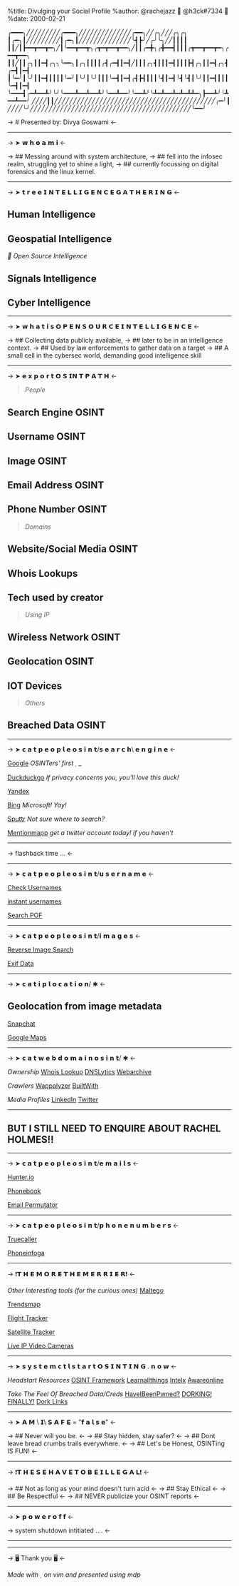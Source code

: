 %title: Divulging your Social Profile 
%author: @rachejazz   @h3ck#7334 
%date: 2000-02-21

   ╭━━━╮╱╱╱╱╱╱╱╱╱╭━━━╮╱╱╱╱╱╱╱╱╱╱╱╱╱╱╭━━╮╱╱╭╮╱╱╱╭╮╭╮
   ┃╭━╮┃╱╱╱╱╱╱╱╱╱┃╭━╮┃╱╱╱╱╱╱╱╱╱╱╱╱╱╱╰┫┣╯╱╭╯╰╮╱╱┃┃┃┃
   ┃┃╱┃┣━━┳━━┳━╮╱┃╰━━┳━━┳╮╭┳━┳━━┳━━╮╱┃┃╭━╋╮╭╋━━┫┃┃┃╭┳━━┳━━┳━╮╭━━┳━━╮
   ┃┃╱┃┃╭╮┃┃━┫╭╮╮╰━━╮┃╭╮┃┃┃┃╭┫╭━┫┃━┫╱┃┃┃╭╮┫┃┃┃━┫┃┃┃┣┫╭╮┃┃━┫╭╮┫╭━┫┃━┫
   ┃╰━╯┃╰╯┃┃━┫┃┃┃┃╰━╯┃╰╯┃╰╯┃┃┃╰━┫┃━┫╭┫┣┫┃┃┃╰┫┃━┫╰┫╰┫┃╰╯┃┃━┫┃┃┃╰━┫┃━┫
   ╰━━━┫╭━┻━━┻╯╰╯╰━━━┻━━┻━━┻╯╰━━┻━━╯╰━━┻╯╰┻━┻━━┻━┻━┻┻━╮┣━━┻╯╰┻━━┻━━╯
   ╱╱╱╱┃┃╱╱╱╱╱╱╱╱╱╱╱╱╱╱╱╱╱╱╱╱╱╱╱╱╱╱╱╱╱╱╱╱╱╱╱╱╱╱╱╱╱╱╱╭━╯┃
   ╱╱╱╱╰╯╱╱╱╱╱╱╱╱╱╱╱╱╱╱╱╱╱╱╱╱╱╱╱╱╱╱╱╱╱╱╱╱╱╱╱╱╱╱╱╱╱╱╱╰━━╯


-> # Presented by: Divya Goswami <-

---
-> ➤ 𝘄 𝗵 𝗼 𝗮 𝗺  𝗶 <-

-> ## Messing around with system architecture,
-> ## fell into the infosec realm, struggling yet to shine a light,
-> ## currently focussing on digital forensics and the linux kernel.

---
-> ➤ 𝘁 𝗿 𝗲 𝗲  𝗜 𝗡 𝗧 𝗘 𝗟 𝗟 𝗜 𝗚 𝗘 𝗡 𝗖 𝗘   𝗚 𝗔 𝗧 𝗛 𝗘 𝗥 𝗜 𝗡 𝗚 <-

## Human Intelligence
## Geospatial Intelligence
*  Open Source Intelligence*
## Signals Intelligence
## Cyber Intelligence

---
-> ➤ 𝘄 𝗵 𝗮 𝘁 𝗶 𝘀  𝗢 𝗣 𝗘 𝗡   𝗦 𝗢 𝗨 𝗥 𝗖 𝗘   𝗜 𝗡 𝗧 𝗘 𝗟 𝗟 𝗜 𝗚 𝗘 𝗡 𝗖 𝗘 <-

-> ## Collecting data publicly available,
-> ## later to be in an intelligence context.
-> ## Used by law enforcements to gather data on a target
-> ## A small cell in the cybersec world, demanding good intelligence skill

---
-> ➤ 𝗲 𝘅 𝗽 𝗼 𝗿 𝘁  𝗢 𝗦 𝗜𝗡 𝗧 𝗣 𝗔 𝗧 𝗛 <-

> *People*
## Search Engine OSINT
## Username OSINT
## Image OSINT
## Email Address OSINT
## Phone Number OSINT
> *Domains*
## Website/Social Media OSINT
## Whois Lookups
## Tech used by creator
> *Using IP*
## Wireless Network OSINT
## Geolocation OSINT
## IOT Devices
>*Others*
## Breached Data OSINT

---
-> ➤ 𝗰 𝗮 𝘁  𝗽 𝗲 𝗼 𝗽 𝗹 𝗲 𝗼 𝘀 𝗶 𝗻 𝘁/𝘀 𝗲 𝗮 𝗿 𝗰 𝗵\ 𝗲 𝗻 𝗴 𝗶 𝗻 𝗲 <-


[Google](https://google.com) *OSINTers' first  _*

[Duckduckgo](https://duckduckgo.com) *If privacy concerns you, you'll love this duck!*

[Yandex](https://yandex.com)

[Bing](https://bing.com)  *Microsoft! Yay!*

[Sputtr](http://www.sputtr.com/) *Not sure where to search?*

[Mentionmapp](https://analytics.mentionmapp.com/modules/free) *get a twitter account today! if you haven't*

---

-> flashback time ... <-

---
-> ➤ 𝗰 𝗮 𝘁  𝗽 𝗲 𝗼 𝗽 𝗹 𝗲 𝗼 𝘀 𝗶 𝗻 𝘁/𝘂 𝘀 𝗲 𝗿 𝗻 𝗮 𝗺 𝗲 <-


[Check Usernames](https://checkusernames.com)

[instant usernames](https://instantusername.com)

[Search POF](https://searchpof.com)

---
-> ➤ 𝗰 𝗮 𝘁  𝗽 𝗲 𝗼 𝗽 𝗹 𝗲 𝗼 𝘀 𝗶 𝗻 𝘁/𝗶 𝗺 𝗮 𝗴 𝗲 𝘀 <-


[Reverse Image Search](https://addons.mozilla.org/en-US/firefox/addon/search_by_image)

[Exif Data](http://exif.regex.info/exif.cgi )

---
-> ➤ 𝗰 𝗮 𝘁  𝗶 𝗽 𝗹 𝗼 𝗰 𝗮 𝘁 𝗶 𝗼 𝗻/ ✱ <-

## Geolocation from image metadata

[Snapchat](https://map.snapchat.com)

[Google Maps](https://www.google.com/maps)

---
-> ➤ 𝗰 𝗮 𝘁   𝘄 𝗲 𝗯 𝗱 𝗼 𝗺 𝗮 𝗶 𝗻 𝗼 𝘀 𝗶 𝗻 𝘁/ ✱ <-

*Ownership*
[Whois Lookup](https://whois.domaintools.com)
[DNSLytics](https://dnslytics.com)
[Webarchive](web.archive.org)

*Crawlers*
[Wappalyzer](https://wappalyzer.com)
[BuiltWith](https://builtwith.com)

*Media Profiles*
[LinkedIn](https://linkedin.com) 
[Twitter](https://twitter.com)

---

## BUT I STILL NEED TO ENQUIRE ABOUT RACHEL HOLMES!!

---
-> ➤ 𝗰 𝗮 𝘁  𝗽 𝗲 𝗼 𝗽 𝗹 𝗲 𝗼 𝘀 𝗶 𝗻 𝘁/𝗲 𝗺 𝗮 𝗶 𝗹 𝘀 <-


[Hunter.io](https://hunter.io/search)

[Phonebook](https://phonebook.cz)

[Email Permutator](https://metricsparrow.com/toolkit/email-permutator)

---
-> ➤ 𝗰 𝗮 𝘁  𝗽 𝗲 𝗼 𝗽 𝗹 𝗲 𝗼 𝘀 𝗶 𝗻 𝘁/𝗽 𝗵 𝗼 𝗻 𝗲 𝗻 𝘂 𝗺 𝗯 𝗲 𝗿 𝘀 <-


[Truecaller](https://truecaller.com)

[Phoneinfoga](https://github.com/sundowndev/PhoneInfoga)


---
-> ❗𝗧 𝗛 𝗘   𝗠 𝗢 𝗥 𝗘   𝗧 𝗛 𝗘   𝗠 𝗘 𝗥 𝗥 𝗜 𝗘 𝗥❗ <-

*Other Interesting tools (for the curious ones)*
[Maltego](https://www.maltego.com/blog)

[Trendsmap](https://trendsmap.com)

[Flight Tracker](https://radarbox.com)

[Satellite Tracker](https://www.n2yo.com)

[Live IP Video Cameras](http://insecam.org)

---
-> ➤ 𝘀 𝘆 𝘀 𝘁 𝗲 𝗺 𝗰 𝘁 𝗹   𝘀 𝘁 𝗮 𝗿 𝘁  𝗢 𝗦 𝗜 𝗡 𝗧 𝗜 𝗡 𝗚 . 𝗻 𝗼 𝘄 <-

*Headstart Resources*
[OSINT Framework](https://osintframework.com)
[Learnallthings](https://learnallthethings.net/osint-resources)
[Intelx](https://intelx.io)
[Awareonline](https://aware-online.com/osint-tools)

*Take The Feel Of Breached Data/Creds*
[HaveIBeenPwned?](https://haveibeenpwned.com)
[DORKING! FINALLY!](https://support.google.com/websearch/answer/2466433)
[Dork Links](https://exploit-db.com/google-hacking-database )

---
-> ➤ 𝗔 𝗠 \ 𝗜\ 𝗦 𝗔 𝗙 𝗘 = "𝗳 𝗮 𝗹 𝘀 𝗲" <-

-> ## Never will you be. <-
-> ## Stay hidden, stay safer? <-
-> ## Dont leave bread crumbs trails everywhere. <-
-> ## Let's be Honest, OSINTing IS FUN! <-

---
-> ❗𝗧 𝗛 𝗘 𝗦 𝗘   𝗛 𝗔 𝗩 𝗘   𝗧 𝗢   𝗕 𝗘   𝗜 𝗟 𝗟 𝗘 𝗚 𝗔 𝗟❗ <-

-> ## Not as long as your mind doesn't turn acid <-
-> ## Stay Ethical <-
-> ## Be Respectful <-
-> ## NEVER publicize your OSINT reports <-

---



-> ➤ 𝗽 𝗼 𝘄 𝗲 𝗿 𝗼 𝗳 𝗳 <-

-> system shutdown intitiated .... <-


---

---







-> 🖥  Thank you 🖥 <-











*Made with   on vim and presented using mdp*

